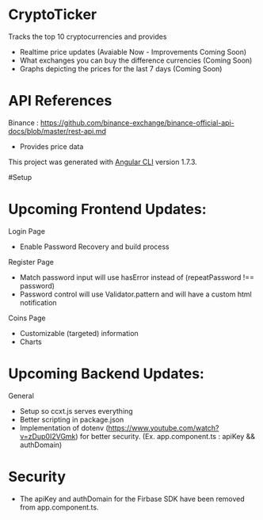 # CryptoTicker
Tracks the top 10 cryptocurrencies and provides
- Realtime price updates (Avaiable Now - Improvements Coming Soon)
- What exchanges you can buy the difference currencies (Coming Soon)
- Graphs depicting the prices for the last 7 days (Coming Soon)

# API References 
Binance : https://github.com/binance-exchange/binance-official-api-docs/blob/master/rest-api.md
- Provides price data

This project was generated with [Angular CLI](https://github.com/angular/angular-cli) version 1.7.3.

#Setup 


# Upcoming Frontend Updates: 

Login Page
- Enable Password Recovery and build process

Register Page
- Match password input will use hasError instead of (repeatPassword !== password)
- Password control will use Validator.pattern and will have a custom html notification

Coins Page
- Customizable (targeted) information
- Charts

# Upcoming Backend Updates: 

General 
- Setup so ccxt.js serves everything
- Better scripting in package.json
- Implementation of dotenv (https://www.youtube.com/watch?v=zDup0I2VGmk) for better security.
(Ex. app.component.ts : apiKey && authDomain)

# Security 

- The apiKey and authDomain for the Firbase SDK have been removed from app.component.ts. 

